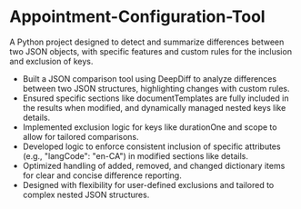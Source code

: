 # Appointment-Configuration-Tool
A Python project designed to detect and summarize differences between two JSON objects, with specific features and custom rules for the inclusion and exclusion of keys.
- Built a JSON comparison tool using DeepDiff to analyze differences between two JSON structures, highlighting changes with custom rules.
- Ensured specific sections like documentTemplates are fully included in the results when modified, and dynamically managed nested keys like details.
- Implemented exclusion logic for keys like durationOne and scope to allow for tailored comparisons.
- Developed logic to enforce consistent inclusion of specific attributes (e.g., "langCode": "en-CA") in modified sections like details.
- Optimized handling of added, removed, and changed dictionary items for clear and concise difference reporting.
- Designed with flexibility for user-defined exclusions and tailored to complex nested JSON structures.
